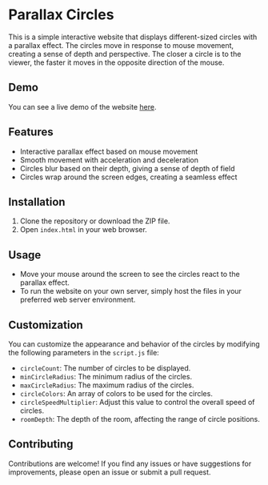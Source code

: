 # Parallax Circles

This is a simple interactive website that displays different-sized circles with a parallax effect. The circles move in response to mouse movement, creating a sense of depth and perspective. The closer a circle is to the viewer, the faster it moves in the opposite direction of the mouse.

## Demo

You can see a live demo of the website [here](https://cawittmn.github.io/test-site/).

## Features

- Interactive parallax effect based on mouse movement
- Smooth movement with acceleration and deceleration
- Circles blur based on their depth, giving a sense of depth of field
- Circles wrap around the screen edges, creating a seamless effect

## Installation

1. Clone the repository or download the ZIP file.
2. Open `index.html` in your web browser.

## Usage

- Move your mouse around the screen to see the circles react to the parallax effect.
- To run the website on your own server, simply host the files in your preferred web server environment.

## Customization

You can customize the appearance and behavior of the circles by modifying the following parameters in the `script.js` file:

- `circleCount`: The number of circles to be displayed.
- `minCircleRadius`: The minimum radius of the circles.
- `maxCircleRadius`: The maximum radius of the circles.
- `circleColors`: An array of colors to be used for the circles.
- `circleSpeedMultiplier`: Adjust this value to control the overall speed of circles.
- `roomDepth`: The depth of the room, affecting the range of circle positions.

## Contributing

Contributions are welcome! If you find any issues or have suggestions for improvements, please open an issue or submit a pull request.


